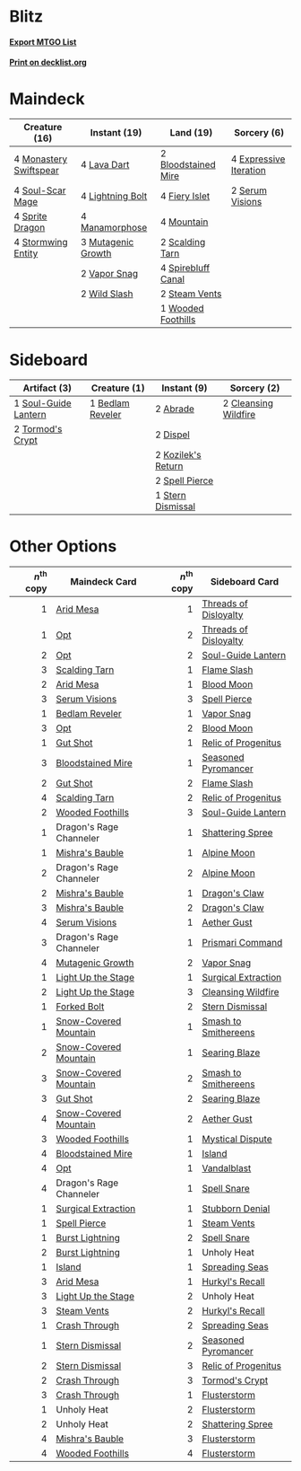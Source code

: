# Blitz

#### [Export MTGO List](../collection/Blitz/Blitz.txt)
#### [Print on decklist.org](http://decklist.org/?deckmain=2%09Bloodstained%20Mire%0A4%09Expressive%20Iteration%0A4%09Fiery%20Islet%0A4%09Lava%20Dart%0A4%09Lightning%20Bolt%0A4%09Manamorphose%0A4%09Monastery%20Swiftspear%0A4%09Mountain%0A3%09Mutagenic%20Growth%0A2%09Scalding%20Tarn%0A2%09Serum%20Visions%0A4%09Soul-Scar%20Mage%0A4%09Spirebluff%20Canal%0A4%09Sprite%20Dragon%0A2%09Steam%20Vents%0A4%09Stormwing%20Entity%0A2%09Vapor%20Snag%0A2%09Wild%20Slash%0A1%09Wooded%20Foothills&deckside=2%09Abrade%0A1%09Bedlam%20Reveler%0A2%09Cleansing%20Wildfire%0A2%09Dispel%0A2%09Kozilek's%20Return%0A1%09Soul-Guide%20Lantern%0A2%09Spell%20Pierce%0A1%09Stern%20Dismissal%0A2%09Tormod's%20Crypt)
# Maindeck

|                                          Creature (16)                                          |                                        Instant (19)                                         |                                          Land (19)                                           |                                           Sorcery (6)                                           |
|-------------------------------------------------------------------------------------------------|---------------------------------------------------------------------------------------------|----------------------------------------------------------------------------------------------|-------------------------------------------------------------------------------------------------|
|4 [Monastery Swiftspear](http://gatherer.wizards.com/Pages/Card/Details.aspx?multiverseid=438706)|4 [Lava Dart](http://gatherer.wizards.com/Pages/Card/Details.aspx?multiverseid=29766)        |2 [Bloodstained Mire](http://gatherer.wizards.com/Pages/Card/Details.aspx?multiverseid=405094)|4 [Expressive Iteration](http://gatherer.wizards.com/Pages/Card/Details.aspx?multiverseid=513678)|
|4 [Soul-Scar Mage](http://gatherer.wizards.com/Pages/Card/Details.aspx?multiverseid=426850)      |4 [Lightning Bolt](http://gatherer.wizards.com/Pages/Card/Details.aspx?multiverseid=806)     |4 [Fiery Islet](http://gatherer.wizards.com/Pages/Card/Details.aspx?multiverseid=464187)      |2 [Serum Visions](http://gatherer.wizards.com/Pages/Card/Details.aspx?multiverseid=50145)        |
|4 [Sprite Dragon](http://gatherer.wizards.com/Pages/Card/Details.aspx?multiverseid=479731)       |4 [Manamorphose](http://gatherer.wizards.com/Pages/Card/Details.aspx?multiverseid=370568)    |4 [Mountain](http://gatherer.wizards.com/Pages/Card/Details.aspx?multiverseid=439859)         |                                                                                                 |
|4 [Stormwing Entity](http://gatherer.wizards.com/Pages/Card/Details.aspx?multiverseid=488253)    |3 [Mutagenic Growth](http://gatherer.wizards.com/Pages/Card/Details.aspx?multiverseid=397717)|2 [Scalding Tarn](http://gatherer.wizards.com/Pages/Card/Details.aspx?multiverseid=405107)    |                                                                                                 |
|                                                                                                 |2 [Vapor Snag](http://gatherer.wizards.com/Pages/Card/Details.aspx?multiverseid=249373)      |4 [Spirebluff Canal](http://gatherer.wizards.com/Pages/Card/Details.aspx?multiverseid=417822) |                                                                                                 |
|                                                                                                 |2 [Wild Slash](http://gatherer.wizards.com/Pages/Card/Details.aspx?multiverseid=391959)      |2 [Steam Vents](http://gatherer.wizards.com/Pages/Card/Details.aspx?multiverseid=405109)      |                                                                                                 |
|                                                                                                 |                                                                                             |1 [Wooded Foothills](http://gatherer.wizards.com/Pages/Card/Details.aspx?multiverseid=405116) |                                                                                                 |


# Sideboard

|                                         Artifact (3)                                          |                                       Creature (1)                                        |                                         Instant (9)                                         |                                          Sorcery (2)                                          |
|-----------------------------------------------------------------------------------------------|-------------------------------------------------------------------------------------------|---------------------------------------------------------------------------------------------|-----------------------------------------------------------------------------------------------|
|1 [Soul-Guide Lantern](http://gatherer.wizards.com/Pages/Card/Details.aspx?multiverseid=476488)|1 [Bedlam Reveler](http://gatherer.wizards.com/Pages/Card/Details.aspx?multiverseid=414415)|2 [Abrade](http://gatherer.wizards.com/Pages/Card/Details.aspx?multiverseid=430772)          |2 [Cleansing Wildfire](http://gatherer.wizards.com/Pages/Card/Details.aspx?multiverseid=491777)|
|2 [Tormod's Crypt](http://gatherer.wizards.com/Pages/Card/Details.aspx?multiverseid=389723)    |                                                                                           |2 [Dispel](http://gatherer.wizards.com/Pages/Card/Details.aspx?multiverseid=401858)          |                                                                                               |
|                                                                                               |                                                                                           |2 [Kozilek's Return](http://gatherer.wizards.com/Pages/Card/Details.aspx?multiverseid=407608)|                                                                                               |
|                                                                                               |                                                                                           |2 [Spell Pierce](http://gatherer.wizards.com/Pages/Card/Details.aspx?multiverseid=425876)    |                                                                                               |
|                                                                                               |                                                                                           |1 [Stern Dismissal](http://gatherer.wizards.com/Pages/Card/Details.aspx?multiverseid=476319) |                                                                                               |


# Other Options

|*n*<sup>th</sup> copy|                                         Maindeck Card                                          |*n*<sup>th</sup> copy|                                        Sideboard Card                                         |
|--------------------:|------------------------------------------------------------------------------------------------|--------------------:|-----------------------------------------------------------------------------------------------|
|                    1|[Arid Mesa](http://gatherer.wizards.com/Pages/Card/Details.aspx?multiverseid=405092)            |                    1|[Threads of Disloyalty](http://gatherer.wizards.com/Pages/Card/Details.aspx?multiverseid=74652)|
|                    1|[Opt](http://gatherer.wizards.com/Pages/Card/Details.aspx?multiverseid=442948)                  |                    2|[Threads of Disloyalty](http://gatherer.wizards.com/Pages/Card/Details.aspx?multiverseid=74652)|
|                    2|[Opt](http://gatherer.wizards.com/Pages/Card/Details.aspx?multiverseid=442948)                  |                    2|[Soul-Guide Lantern](http://gatherer.wizards.com/Pages/Card/Details.aspx?multiverseid=476488)  |
|                    3|[Scalding Tarn](http://gatherer.wizards.com/Pages/Card/Details.aspx?multiverseid=405107)        |                    1|[Flame Slash](http://gatherer.wizards.com/Pages/Card/Details.aspx?multiverseid=416914)         |
|                    2|[Arid Mesa](http://gatherer.wizards.com/Pages/Card/Details.aspx?multiverseid=405092)            |                    1|[Blood Moon](http://gatherer.wizards.com/Pages/Card/Details.aspx?multiverseid=45386)           |
|                    3|[Serum Visions](http://gatherer.wizards.com/Pages/Card/Details.aspx?multiverseid=50145)         |                    3|[Spell Pierce](http://gatherer.wizards.com/Pages/Card/Details.aspx?multiverseid=425876)        |
|                    1|[Bedlam Reveler](http://gatherer.wizards.com/Pages/Card/Details.aspx?multiverseid=414415)       |                    1|[Vapor Snag](http://gatherer.wizards.com/Pages/Card/Details.aspx?multiverseid=249373)          |
|                    3|[Opt](http://gatherer.wizards.com/Pages/Card/Details.aspx?multiverseid=442948)                  |                    2|[Blood Moon](http://gatherer.wizards.com/Pages/Card/Details.aspx?multiverseid=45386)           |
|                    1|[Gut Shot](http://gatherer.wizards.com/Pages/Card/Details.aspx?multiverseid=397673)             |                    1|[Relic of Progenitus](http://gatherer.wizards.com/Pages/Card/Details.aspx?multiverseid=174824) |
|                    3|[Bloodstained Mire](http://gatherer.wizards.com/Pages/Card/Details.aspx?multiverseid=405094)    |                    1|[Seasoned Pyromancer](http://gatherer.wizards.com/Pages/Card/Details.aspx?multiverseid=464094) |
|                    2|[Gut Shot](http://gatherer.wizards.com/Pages/Card/Details.aspx?multiverseid=397673)             |                    2|[Flame Slash](http://gatherer.wizards.com/Pages/Card/Details.aspx?multiverseid=416914)         |
|                    4|[Scalding Tarn](http://gatherer.wizards.com/Pages/Card/Details.aspx?multiverseid=405107)        |                    2|[Relic of Progenitus](http://gatherer.wizards.com/Pages/Card/Details.aspx?multiverseid=174824) |
|                    2|[Wooded Foothills](http://gatherer.wizards.com/Pages/Card/Details.aspx?multiverseid=405116)     |                    3|[Soul-Guide Lantern](http://gatherer.wizards.com/Pages/Card/Details.aspx?multiverseid=476488)  |
|                    1|Dragon's Rage Channeler                                                                         |                    1|[Shattering Spree](http://gatherer.wizards.com/Pages/Card/Details.aspx?multiverseid=456224)    |
|                    1|[Mishra's Bauble](http://gatherer.wizards.com/Pages/Card/Details.aspx?multiverseid=122122)      |                    1|[Alpine Moon](http://gatherer.wizards.com/Pages/Card/Details.aspx?multiverseid=447264)         |
|                    2|Dragon's Rage Channeler                                                                         |                    2|[Alpine Moon](http://gatherer.wizards.com/Pages/Card/Details.aspx?multiverseid=447264)         |
|                    2|[Mishra's Bauble](http://gatherer.wizards.com/Pages/Card/Details.aspx?multiverseid=122122)      |                    1|[Dragon's Claw](http://gatherer.wizards.com/Pages/Card/Details.aspx?multiverseid=129527)       |
|                    3|[Mishra's Bauble](http://gatherer.wizards.com/Pages/Card/Details.aspx?multiverseid=122122)      |                    2|[Dragon's Claw](http://gatherer.wizards.com/Pages/Card/Details.aspx?multiverseid=129527)       |
|                    4|[Serum Visions](http://gatherer.wizards.com/Pages/Card/Details.aspx?multiverseid=50145)         |                    1|[Aether Gust](http://gatherer.wizards.com/Pages/Card/Details.aspx?multiverseid=466796)         |
|                    3|Dragon's Rage Channeler                                                                         |                    1|[Prismari Command](http://gatherer.wizards.com/Pages/Card/Details.aspx?multiverseid=513706)    |
|                    4|[Mutagenic Growth](http://gatherer.wizards.com/Pages/Card/Details.aspx?multiverseid=397717)     |                    2|[Vapor Snag](http://gatherer.wizards.com/Pages/Card/Details.aspx?multiverseid=249373)          |
|                    1|[Light Up the Stage](http://gatherer.wizards.com/Pages/Card/Details.aspx?multiverseid=457251)   |                    1|[Surgical Extraction](http://gatherer.wizards.com/Pages/Card/Details.aspx?multiverseid=397706) |
|                    2|[Light Up the Stage](http://gatherer.wizards.com/Pages/Card/Details.aspx?multiverseid=457251)   |                    3|[Cleansing Wildfire](http://gatherer.wizards.com/Pages/Card/Details.aspx?multiverseid=491777)  |
|                    1|[Forked Bolt](http://gatherer.wizards.com/Pages/Card/Details.aspx?multiverseid=401702)          |                    2|[Stern Dismissal](http://gatherer.wizards.com/Pages/Card/Details.aspx?multiverseid=476319)     |
|                    1|[Snow-Covered Mountain](http://gatherer.wizards.com/Pages/Card/Details.aspx?multiverseid=121233)|                    1|[Smash to Smithereens](http://gatherer.wizards.com/Pages/Card/Details.aspx?multiverseid=397795)|
|                    2|[Snow-Covered Mountain](http://gatherer.wizards.com/Pages/Card/Details.aspx?multiverseid=121233)|                    1|[Searing Blaze](http://gatherer.wizards.com/Pages/Card/Details.aspx?multiverseid=270873)       |
|                    3|[Snow-Covered Mountain](http://gatherer.wizards.com/Pages/Card/Details.aspx?multiverseid=121233)|                    2|[Smash to Smithereens](http://gatherer.wizards.com/Pages/Card/Details.aspx?multiverseid=397795)|
|                    3|[Gut Shot](http://gatherer.wizards.com/Pages/Card/Details.aspx?multiverseid=397673)             |                    2|[Searing Blaze](http://gatherer.wizards.com/Pages/Card/Details.aspx?multiverseid=270873)       |
|                    4|[Snow-Covered Mountain](http://gatherer.wizards.com/Pages/Card/Details.aspx?multiverseid=121233)|                    2|[Aether Gust](http://gatherer.wizards.com/Pages/Card/Details.aspx?multiverseid=466796)         |
|                    3|[Wooded Foothills](http://gatherer.wizards.com/Pages/Card/Details.aspx?multiverseid=405116)     |                    1|[Mystical Dispute](http://gatherer.wizards.com/Pages/Card/Details.aspx?multiverseid=473020)    |
|                    4|[Bloodstained Mire](http://gatherer.wizards.com/Pages/Card/Details.aspx?multiverseid=405094)    |                    1|[Island](http://gatherer.wizards.com/Pages/Card/Details.aspx?multiverseid=439857)              |
|                    4|[Opt](http://gatherer.wizards.com/Pages/Card/Details.aspx?multiverseid=442948)                  |                    1|[Vandalblast](http://gatherer.wizards.com/Pages/Card/Details.aspx?multiverseid=405431)         |
|                    4|Dragon's Rage Channeler                                                                         |                    1|[Spell Snare](http://gatherer.wizards.com/Pages/Card/Details.aspx?multiverseid=446100)         |
|                    1|[Surgical Extraction](http://gatherer.wizards.com/Pages/Card/Details.aspx?multiverseid=397706)  |                    1|[Stubborn Denial](http://gatherer.wizards.com/Pages/Card/Details.aspx?multiverseid=386673)     |
|                    1|[Spell Pierce](http://gatherer.wizards.com/Pages/Card/Details.aspx?multiverseid=425876)         |                    1|[Steam Vents](http://gatherer.wizards.com/Pages/Card/Details.aspx?multiverseid=405109)         |
|                    1|[Burst Lightning](http://gatherer.wizards.com/Pages/Card/Details.aspx?multiverseid=397662)      |                    2|[Spell Snare](http://gatherer.wizards.com/Pages/Card/Details.aspx?multiverseid=446100)         |
|                    2|[Burst Lightning](http://gatherer.wizards.com/Pages/Card/Details.aspx?multiverseid=397662)      |                    1|Unholy Heat                                                                                    |
|                    1|[Island](http://gatherer.wizards.com/Pages/Card/Details.aspx?multiverseid=439857)               |                    1|[Spreading Seas](http://gatherer.wizards.com/Pages/Card/Details.aspx?multiverseid=190405)      |
|                    3|[Arid Mesa](http://gatherer.wizards.com/Pages/Card/Details.aspx?multiverseid=405092)            |                    1|[Hurkyl's Recall](http://gatherer.wizards.com/Pages/Card/Details.aspx?multiverseid=135260)     |
|                    3|[Light Up the Stage](http://gatherer.wizards.com/Pages/Card/Details.aspx?multiverseid=457251)   |                    2|Unholy Heat                                                                                    |
|                    3|[Steam Vents](http://gatherer.wizards.com/Pages/Card/Details.aspx?multiverseid=405109)          |                    2|[Hurkyl's Recall](http://gatherer.wizards.com/Pages/Card/Details.aspx?multiverseid=135260)     |
|                    1|[Crash Through](http://gatherer.wizards.com/Pages/Card/Details.aspx?multiverseid=430777)        |                    2|[Spreading Seas](http://gatherer.wizards.com/Pages/Card/Details.aspx?multiverseid=190405)      |
|                    1|[Stern Dismissal](http://gatherer.wizards.com/Pages/Card/Details.aspx?multiverseid=476319)      |                    2|[Seasoned Pyromancer](http://gatherer.wizards.com/Pages/Card/Details.aspx?multiverseid=464094) |
|                    2|[Stern Dismissal](http://gatherer.wizards.com/Pages/Card/Details.aspx?multiverseid=476319)      |                    3|[Relic of Progenitus](http://gatherer.wizards.com/Pages/Card/Details.aspx?multiverseid=174824) |
|                    2|[Crash Through](http://gatherer.wizards.com/Pages/Card/Details.aspx?multiverseid=430777)        |                    3|[Tormod's Crypt](http://gatherer.wizards.com/Pages/Card/Details.aspx?multiverseid=389723)      |
|                    3|[Crash Through](http://gatherer.wizards.com/Pages/Card/Details.aspx?multiverseid=430777)        |                    1|[Flusterstorm](http://gatherer.wizards.com/Pages/Card/Details.aspx?multiverseid=228255)        |
|                    1|Unholy Heat                                                                                     |                    2|[Flusterstorm](http://gatherer.wizards.com/Pages/Card/Details.aspx?multiverseid=228255)        |
|                    2|Unholy Heat                                                                                     |                    2|[Shattering Spree](http://gatherer.wizards.com/Pages/Card/Details.aspx?multiverseid=456224)    |
|                    4|[Mishra's Bauble](http://gatherer.wizards.com/Pages/Card/Details.aspx?multiverseid=122122)      |                    3|[Flusterstorm](http://gatherer.wizards.com/Pages/Card/Details.aspx?multiverseid=228255)        |
|                    4|[Wooded Foothills](http://gatherer.wizards.com/Pages/Card/Details.aspx?multiverseid=405116)     |                    4|[Flusterstorm](http://gatherer.wizards.com/Pages/Card/Details.aspx?multiverseid=228255)        |

